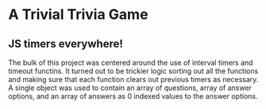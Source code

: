 # A Trivial Trivia Game  

## JS timers everywhere!  
The bulk of this project was centered around the use of interval timers and timeout functins. It turned out to be trickier logic sorting out all the functions and making sure that each function clears out previous timers as necessary. A single object was used to contain an array of questions, array of answer options, and an array of answers as 0 indexed values to the answer options.